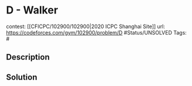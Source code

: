 # D - Walker

contest: [[CFICPC/102900/102900|2020 ICPC Shanghai Site]]
url: https://codeforces.com/gym/102900/problem/D
#Status/UNSOLVED
Tags: #

## Description

## Solution

